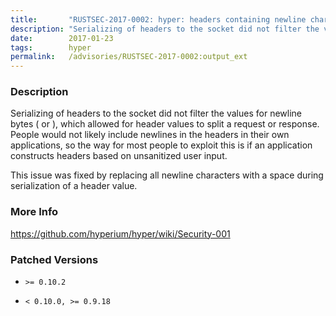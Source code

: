 ```yaml
---
title:       "RUSTSEC-2017-0002: hyper: headers containing newline characters can split messages"
description: "Serializing of headers to the socket did not filter the values for newline bytes"
date:        2017-01-23
tags:        hyper
permalink:   /advisories/RUSTSEC-2017-0002:output_ext
---
```


### Description

Serializing of headers to the socket did not filter the values for newline bytes ( or 
),
which allowed for header values to split a request or response. People would not likely include
newlines in the headers in their own applications, so the way for most people to exploit this
is if an application constructs headers based on unsanitized user input.

This issue was fixed by replacing all newline characters with a space during serialization of
a header value.



### More Info

<a href="https://github.com/hyperium/hyper/wiki/Security-001">https://github.com/hyperium/hyper/wiki/Security-001</a>


### Patched Versions


* `>= 0.10.2`

* `< 0.10.0, >= 0.9.18`


